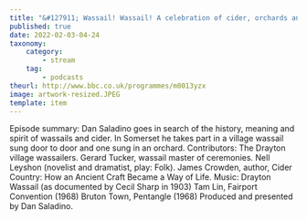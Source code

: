 ```yaml
---
title: "&#127911; Wassail! Wassail! A celebration of cider, orchards and song"
published: true
date: 2022-02-03-04-24
taxonomy:
    category:
        - stream
    tag:
        - podcasts
theurl: http://www.bbc.co.uk/programmes/m0013yzx
image: artwork-resized.JPEG
template: item
---
```


Episode summary: Dan Saladino goes in search of the history, meaning and spirit of wassails and cider. In Somerset he takes part in a village wassail sung door to door and one sung in an orchard. Contributors: The Drayton village wassailers. Gerard Tucker, wassail master of ceremonies. Nell Leyshon (novelist and dramatist, play: Folk). James Crowden, author, Cider Country: How an Ancient Craft Became a Way of Life. Music: Drayton Wassail (as documented by Cecil Sharp in 1903) Tam Lin, Fairport Convention (1968) Bruton Town, Pentangle (1968) Produced and presented by Dan Saladino.
